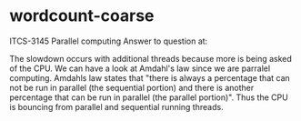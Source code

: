 # wordcount-coarse
ITCS-3145 Parallel computing
Answer to question at:

The slowdown occurs with additional threads because more is being asked of the CPU. We can have a look at Amdahl's law since we are parralel computing.
Amdahls law states that "there is always a percentage that can not be run in parallel (the sequential portion) and there is another percentage that can be run in parallel (the parallel portion)".
Thus the CPU is bouncing from parallel and sequential running threads.